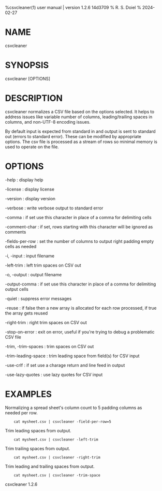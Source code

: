 %csvcleaner(1) user manual | version 1.2.6 14d3709
% R. S. Doiel
% 2024-02-27

# NAME

csvcleaner

# SYNOPSIS

csvcleaner [OPTIONS]

# DESCRIPTION

csvcleaner normalizes a CSV file based on the options selected. It
helps to address issues like variable number of columns, leading/trailing
spaces in columns, and non-UTF-8 encoding issues.

By default input is expected from standard in and output is sent to 
standard out (errors to standard error). These can be modified by
appropriate options. The csv file is processed as a stream of rows so 
minimal memory is used to operate on the file.

# OPTIONS

-help
: display help

-license
: display license

-version
: display version

-verbose
: write verbose output to standard error

-comma
: if set use this character in place of a comma for delimiting cells

-comment-char
: if set, rows starting with this character will be ignored as comments

-fields-per-row
: set the number of columns to output right padding empty cells as needed

-i, -input
: input filename

-left-trim
: left trim spaces on CSV out

-o, -output
: output filename

-output-comma
: if set use this character in place of a comma for delimiting output cells

-quiet
: suppress error messages

-reuse
: if false then a new array is allocated for each row processed, if true the array gets reused

-right-trim
: right trim spaces on CSV out

-stop-on-error
: exit on error, useful if you're trying to debug a problematic CSV file

-trim, -trim-spaces
: trim spaces on CSV out

-trim-leading-space
: trim leading space from field(s) for CSV input

-use-crlf
: if set use a charage return and line feed in output

-use-lazy-quotes
: use lazy quotes for CSV input


# EXAMPLES

Normalizing a spread sheet's column count to 5 padding columns as needed per row.

~~~
    cat mysheet.csv | csvcleaner -field-per-row=5
~~~

Trim leading spaces from output.

~~~
    cat mysheet.csv | csvcleaner -left-trim
~~~

Trim trailing spaces from output.

~~~
    cat mysheet.csv | csvcleaner -right-trim
~~~

Trim leading and trailing spaces from output.

~~~
    cat mysheet.csv | csvcleaner -trim-space
~~~

csvcleaner 1.2.6

